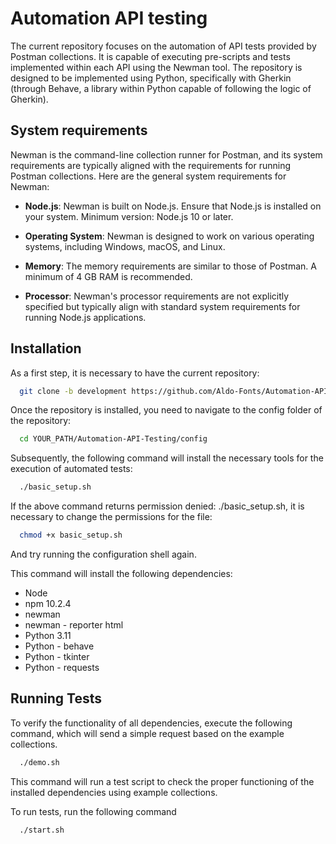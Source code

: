 # Automation API testing

The current repository focuses on the automation of API tests provided by Postman collections. It is capable of executing pre-scripts and tests implemented within each API using the Newman tool. The repository is designed to be implemented using Python, specifically with Gherkin (through Behave, a library within Python capable of following the logic of Gherkin).

## System requirements

Newman is the command-line collection runner for Postman, and its system requirements are typically aligned with the requirements for running Postman collections. Here are the general system requirements for Newman:

* **Node.js**:
Newman is built on Node.js. Ensure that Node.js is installed on your system.
Minimum version: Node.js 10 or later.

* **Operating System**:
Newman is designed to work on various operating systems, including Windows, macOS, and Linux.

* **Memory**:
The memory requirements are similar to those of Postman. A minimum of 4 GB RAM is recommended.

* **Processor**:
Newman's processor requirements are not explicitly specified but typically align with standard system requirements for running Node.js applications.

## Installation

As a first step, it is necessary to have the current repository:

```bash
  git clone -b development https://github.com/Aldo-Fonts/Automation-API-Testing.git
```


Once the repository is installed, you need to navigate to the config folder of the repository:

```bash
  cd YOUR_PATH/Automation-API-Testing/config
```

Subsequently, the following command will install the necessary tools for the execution of automated tests:

```bash
  ./basic_setup.sh
```

If the above command returns permission denied: ./basic_setup.sh, it is necessary to change the permissions for the file:

```bash
  chmod +x basic_setup.sh
```

And try running the configuration shell again.

This command will install the following dependencies:

* Node
* npm 10.2.4
* newman
* newman - reporter html
* Python 3.11
* Python - behave
* Python - tkinter
* Python - requests

## Running Tests

To verify the functionality of all dependencies, execute the following command, which will send a simple request based on the example collections.

```bash
  ./demo.sh
```

This command will run a test script to check the proper functioning of the installed dependencies using example collections.

To run tests, run the following command

```bash
  ./start.sh
```
